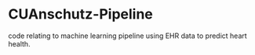 # CUAnschutz-Pipeline
code relating to machine learning pipeline using EHR data to predict heart health.
